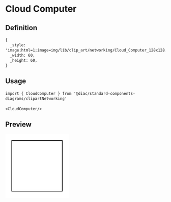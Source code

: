 # Cloud Computer

## Definition

```
{
  _style: 'image;html=1;image=img/lib/clip_art/networking/Cloud_Computer_128x128.pngstrokeColor=none;',
  _width: 60,
  _height: 60,
}
```

## Usage

```
import { CloudComputer } from '@diac/standard-components-diagrams/clipartNetworking'

<CloudComputer/>
```

## Preview

<img src="./cloud-computer.png" width="200"/>
